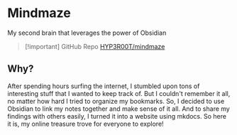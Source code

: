 # Mindmaze
My second brain that leverages the power of Obsidian

>[!important] GitHub Repo
>[HYP3R00T/mindmaze](https://github.com/HYP3R00T/mindmaze)

## Why?
After spending hours surfing the internet, I stumbled upon tons of interesting stuff that I wanted to keep track of. But I couldn't remember it all, no matter how hard I tried to organize my bookmarks. So, I decided to use Obsidian to link my notes together and make sense of it all. And to share my findings with others easily, I turned it into a website using mkdocs. So here it is, my online treasure trove for everyone to explore!

